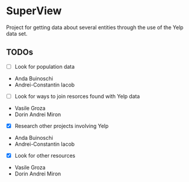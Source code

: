 # SuperView
Project for getting data about several entities through the use of the Yelp data set.

## TODOs

- [ ] Look for population data
- Anda Buinoschi
- Andrei-Constantin Iacob
- [ ] Look for ways to join resorces found with Yelp data
- Vasile Groza
- Dorin Andrei Miron
- [x] Research other projects involving Yelp 
- Anda Buinoschi
- Andrei-Constantin Iacob
- [x] Look for other resources
- Vasile Groza
- Dorin Andrei Miron
